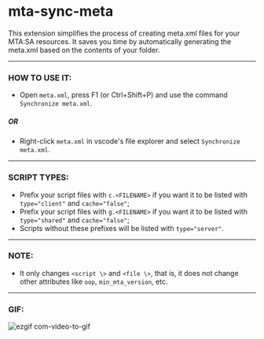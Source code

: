 # mta-sync-meta
This extension simplifies the process of creating meta.xml files for your MTA:SA resources. It saves you time by automatically generating the meta.xml based on the contents of your folder.

____
### HOW TO USE IT:
- Open `meta.xml`, press F1 (or Ctrl+Shift+P) and use the command `Synchronize meta.xml`.
##### OR
- Right-click `meta.xml` in vscode's file explorer and select `Synchronize meta.xml`.
___
### SCRIPT TYPES:
- Prefix your script files with `c.<FILENAME>` if you want it to be listed with `type="client"` and `cache="false"`;
- Prefix your script files with `g.<FILENAME>` if you want it to be listed with `type="shared"` and `cache="false"`;
- Scripts without these prefixes will be listed with `type="server"`.
___
### NOTE:
- It only changes `<script \>` and `<file \>`, that is, it does not change other attributes like `oop`, `min_mta_version`, etc.
___

### GIF:
![ezgif com-video-to-gif](https://github.com/brenodanyel/mta-vscode-meta-sync/assets/89032856/2c9ee213-8b6e-4cd9-ace0-2f4b0c68b8cf)
